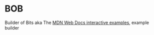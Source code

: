 # BOB

Builder of Bits aka The [MDN Web Docs interactive examples](https://github.com/mdn/interactive-examples), example builder
